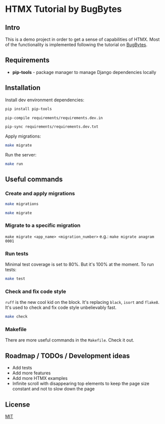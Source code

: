 # HTMX Tutorial by BugBytes

## Intro

This is a demo project in order to get a sense of capabilities of HTMX.
Most of the functionality is implemented following the tutorial on [BugBytes](https://youtube.com/playlist?list=PL-2EBeDYMIbRByZ8GXhcnQSuv2dog4JxY&si=tdDkAjA1yyWSBNEN).

## Requirements

- **pip-tools** - package manager to manage Django dependencies locally

## Installation

Install dev environment dependencies:
```bash
pip install pip-tools
```
```bash
pip-compile requirements/requirements.dev.in
```
```bash
pip-sync requirements/requirements.dev.txt
```


Apply migrations:
```bash
make migrate
```

Run the server:
```bash
make run
```
## Useful commands
### Create and apply migrations
```bash
make migrations
```
```bash
make migrate
```

### Migrate to a specific migration
`make migrate <app_name> <migration_number>`
e.g.:
`make migrate anagram 0001`

### Run tests
Minimal test coverage is set to 80%. But it's 100% at the moment. To run tests:
```bash
make test
```

### Check and fix code style
`ruff` is the new cool kid on the block. It's replacing `black`, `isort` and `flake8`. It's used to check and fix code style unbelievably fast.
```bash
make check
```

### Makefile
There are more useful commands in the `Makefile`. Check it out.

## Roadmap / TODOs / Development ideas
- Add tests
- Add more features
- Add more HTMX examples
- Infinite scroll with disappearing top elements to keep the page size constant and not to slow down the page


## License

[MIT](https://choosealicense.com/licenses/mit/)